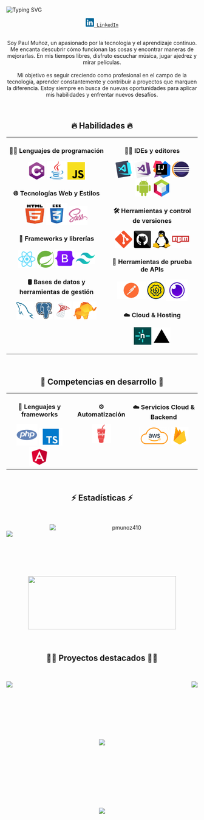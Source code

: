 #

![Typing SVG](https://readme-typing-svg.herokuapp.com/?color=02D9F7FF&size=35&center=true&vCenter=true&width=1000&lines=Hola,+soy+Paul+Muñoz;Un+gusto+conocerte;Bienvenido!)

<div align="center">
  <code><a href="https://www.linkedin.com/in/p-munoz/" title="LinkedIn Profile" target="_blank"><img width="22" src="images/linkedin.svg"> LinkedIn</a></code>
<div/>

<br/>

<p align="center">
  Soy Paul Muñoz, un apasionado por la tecnología y el aprendizaje continuo. Me encanta descubrir cómo funcionan las cosas y encontrar maneras de mejorarlas. En mis tiempos libres, disfruto escuchar música, jugar ajedrez y mirar películas.<br/><br/>
  Mi objetivo es seguir creciendo como profesional en el campo de la tecnología, aprender constantemente y contribuir a proyectos que marquen la diferencia. Estoy siempre en busca de nuevas oportunidades para aplicar mis habilidades y enfrentar nuevos desafíos.
<p/>

<br/>

<h2 align="center">🔥 Habilidades 🔥</h2>

<table align="center">
  <tr>
    <!-- Columna 1 -->
    <td align="center" valign="top">
      <h3 align="center">🧑‍💻 Lenguajes de programación</h3>
      <code><img title="C#" src="images/cSharp.svg" style="height: 46px; width: 46px;"></code>
      <code><img title="Java" src="images/java-original.svg" style="height: 50px; width: 50px;"></code>
      <code><img title="JavaScript" src="images/javascript.svg" style="height: 46px; width: 46px;"></code>
      <h3 align="center">🌐 Tecnologías Web y Estilos</h3>
      <code><img title="HTML5" src="images/html5.svg" style="height: 50px; width: 50px; padding-bottom: 3px;"></code>
      <code><img title="CSS3" src="images/css.svg" style="height: 57px; width: 57px;"></code>
      <code><img title="SASS" src="images/sass.svg" style="height: 50px; width: 50px;"></code>
      <h3 align="center">🚀 Frameworks y librerías</h3>
      <code><img title="React" src="images/react-original.svg" style="height: 46px; width: 46px;"></code>
      <code><img title="Spring Boot" src="images/spring-boot.png" style="height: 45px; width: 45px;"></code>
      <code><img title="Bootstrap" src="images/bootstrap-5.webp" style="height: 50px; width: 50px;"></code>
      <code><img title="Tailwind CSS" src="images/tailwindcss.webp" style="height: 30px; width: 50px; padding-bottom: 10px;"></code>
      <h3 align="center">🛢️ Bases de datos y herramientas de gestión</h3>
      <code><img title="MySQL" src="images/mysql.svg" style="height: 46px; width: 46px;"></code>
      <code><img title="PostgreSQL" src="images/postgresql.svg" style="height: 46px; width: 46px;"></code>
      <code><img title="SQL Server" src="images/sql-server.png" style="height: 46px; width: 46px;"></code>
      <code><img title="TablePlus" src="images/tableplus.webp" style="height: 46px; width: 62px;"></code>
    </td>
    <!-- Columna 2 -->
    <td align="center" valign="top">
      <h3 align="center">🧑‍💻 IDEs y editores</h3>
      <code><img title="VS Code" src="images/vscode.png" style="height: 46px; width: 46px;"></code>
      <code><img title="Visual Studio" src="images/visualstudio.png" style="height: 46px; width: 46px;"></code>
      <code><img title="IntelliJ IDEA" src="images/intellij-idea.png" style="height: 46px; width: 46px;"></code>
      <code><img title="Eclipse" src="images/eclipse.png" style="height: 46px; width: 46px;"></code>
      <code><img title="Android Studio" src="images/android.svg" style="height: 46px; width: 46px;"></code>
      <code><img title="NetBeans" src="images/netbeans.png" style="height: 46px; width: 40px;"></code>
      <h3 align="center">🛠️ Herramientas y control de versiones</h3>
      <code><img title="Git" src="images/git-original.svg" style="height: 46px; width: 46px;"></code>
      <code><img title="GitHub" src="images/github.svg" style="height: 46px; width: 46px;"></code>
      <code><img title="Linux" src="images/linux.png" style="height: 46px; width: 46px;"></code>
      <code><img title="NPM" src="images/npm.svg" style="height: 46px; width: 46px;"></code>
      <h3 align="center">🔌 Herramientas de prueba de APIs</h3>
      <code><img title="Postman" src="images/postman.png" style="height: 46px; width: 76px; padding-bottom: 5px;"></code>
      <code><img title="SoapUI" src="images/soapui.png" style="height: 46px; width: 46px; padding-bottom: 5px;"></code>
      <code><img title="Insomnia" src="images/insomnia.png" style="height: 56px; width: 56px;"></code>
      <h3 align="center">☁️ Cloud & Hosting</h3>
      <code><img title="Netlify" src="images/netlify.png" style="height: 46px; width: 46px;"></code>
      <code><img title="Vercel" src="images/vercel.webp" style="height: 46px; width: 46px;"></code><br/><br/>
    </td>
  </tr>
</table>

<br/>

<h2 align="center">🎯 Competencias en desarrollo 🎯</h2>

<table align="center">
  <tr>
    <!-- Columna 1 -->
    <td align="center" valign="top">
      <h3>🔧 Lenguajes y frameworks</h3>
      <code><img title="PHP" src="images/php.svg" style="height: 56px; width: 56px;"></code>
      <code><img title="TypeScript" src="images/typeScript.png" style="height: 46px; width: 62px;"></code>
      <code><img title="Angular" src="images/angular.png" style="height: 52px; width: 54px;"></code>
    </td>
    <!-- Columna 2 -->
    <td align="center" valign="top">
      <h3>⚙️ Automatización</h3>
      <code><img title="Gulp" src="images/gulp.svg" style="height:50px; width: 50px;"></code>
    </td>
    <!-- Columna 3 -->
    <td align="center" valign="top">
      <h3>☁️ Servicios Cloud & Backend</h3>
        <code><img title="AWS" src="images/aws.png" style="height: 45px; width: 80px;"></code>
        <code><img title="Firebase" src="images/firebase.png" style="height: 46px; width: 46px;"></code><br/><br/>
    </td>
  </tr>
</table>

<br/>

<h2 align="center">⚡ Estadísticas ⚡</h2>
<br>
<p align=center>
  <div align=center>
    <a href="https://github.com/denvercoder1/github-readme-streak-stats">
      <img align="right" width=390 src="https://streak-stats.demolab.com/?user=pmunoz410&bg_color=0d1117&theme=react&border=61dafb&hide_border=true" alt="pmunoz410" />
    </a>
    <a href="https://github.com/anuraghazra/github-readme-stats">
      <img align="left" width=390 src="https://github-readme-stats.vercel.app/api?username=pmunoz410&show_icons=true&theme=react&border_color=61dafb&hide_border=true" />
    </a>
  </div>
  <br/><br/><br/><br/><br/><br/><br/><br/>
  <div align=center>
    <a href="https://github.com/anuraghazra/github-readme-stats">
      <img width="390" height="140" src="https://github-readme-stats.vercel.app/api/top-langs/?username=pmunoz410&layout=compact&hide_border=true&title_color=61dafb&text_color=ffffff&icon_color=61dafb&bg_color=20232a&langs_count=8&border_color=61dafb" />
    </a>
  </div>
  <!--<img src="https://github-readme-activity-graph.vercel.app/graph?username=pmunoz410&theme=react-dark&bg_color=20232a&hide_border=true" width="100%"/>-->
</p>

<br/>

<h2 align="center">👨‍💻 Proyectos destacados 👨‍💻</h2>
<br>
<p align="center">
  <div align="center">
    <a href="https://github.com/pmunoz410/bienesraices" title="Bienes Raices" role="link" target="_blank" rel="noopener noreferrer nofollow">
      <img align="left" height="115" src="https://github-readme-stats.vercel.app/api/pin/?username=pmunoz410&repo=bienesraices&theme=react&border_color=61dafb&border_radius=10">
    </a>
    <a href="https://github.com/pmunoz410/festivalmusica" title="Festival de Musica" role="link" target="_blank" rel="noopener noreferrer nofollow">
      <img align="right" height="115" src="https://github-readme-stats.vercel.app/api/pin/?username=pmunoz410&repo=festivalmusica&theme=react&border_color=61dafb&border_radius=10">
    </a> 
  </div>
  
  <br/><br/><br/><br/><br/><br/><br/><br/>
  
  <div align="center">
    <a href="https://github.com/pmunoz410/blogcafe" title="Blog de Cafe" role="link" target="_blank" rel="noopener noreferrer nofollow">
      <img align="center" height="115" src="https://github-readme-stats.vercel.app/api/pin/?username=pmunoz410&repo=blogcafe&theme=react&border_color=61dafb&border_radius=10">
    </a>
  </div>
</p>

<br/><br/><br/><br/><br/><br/><br/><br/>

![](https://komarev.com/ghpvc/?username=pmunoz410&style=flat)
